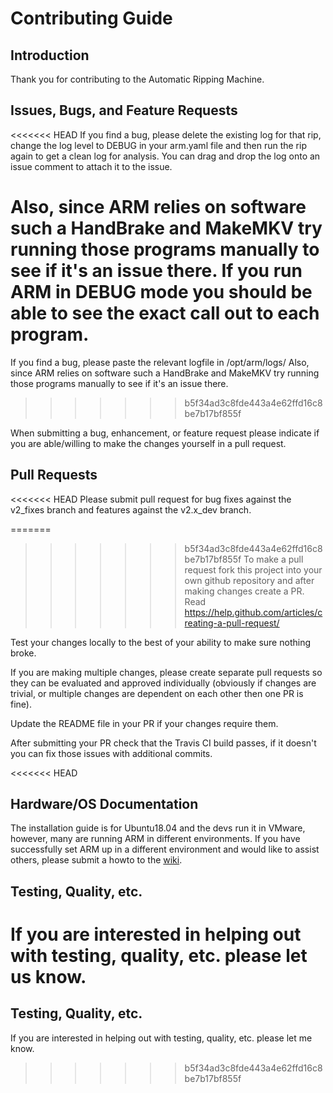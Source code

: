 # Contributing Guide
## Introduction
Thank you for contributing to the Automatic Ripping Machine.

## Issues, Bugs, and Feature Requests
<<<<<<< HEAD
If you find a bug, please delete the existing log for that rip, change the log level to DEBUG in your arm.yaml file and then run the rip again to get a clean log for analysis.  You can drag and drop the log onto an issue comment to attach it to the issue.

Also, since ARM relies on software such a HandBrake and MakeMKV try running those programs manually to see if it's an issue there.  If you run ARM in DEBUG mode you should
be able to see the exact call out to each program.
=======
If you find a bug, please paste the relevant logfile in /opt/arm/logs/
Also, since ARM relies on software such a HandBrake and MakeMKV try running those programs manually to see if it's an issue there.
>>>>>>> b5f34ad3c8fde443a4e62ffd16c8be7b17bf855f

When submitting a bug, enhancement, or feature request please indicate if you are able/willing to make the changes yourself in a pull request.

## Pull Requests
<<<<<<< HEAD
Please submit pull request for bug fixes against the v2_fixes branch and features against the v2.x_dev branch.

=======
>>>>>>> b5f34ad3c8fde443a4e62ffd16c8be7b17bf855f
To make a pull request fork this project into your own github repository and after making changes create a PR.  Read https://help.github.com/articles/creating-a-pull-request/

Test your changes locally to the best of your ability to make sure nothing broke.

If you are making multiple changes, please create  separate pull requests so they can be evaluated and approved individually (obviously if changes are trivial, or multiple changes are dependent on each other then one PR is fine).

Update the README file in your PR if your changes require them.

After submitting your PR check that the Travis CI build passes, if it doesn't you can fix those issues with additional commits.

<<<<<<< HEAD
## Hardware/OS Documentation
The installation guide is for Ubuntu18.04 and the devs run it in VMware, however, many are running ARM in different environments.  If you have successfully set ARM up in a different environment and would like to assist others, please submit a howto to the [wiki](https://github.com/automatic-ripping-machine/automatic-ripping-machine/wiki).   

## Testing, Quality, etc.
If you are interested in helping out with testing, quality, etc. please let us know.
=======
## Testing, Quality, etc.
If you are interested in helping out with testing, quality, etc. please let me know.
>>>>>>> b5f34ad3c8fde443a4e62ffd16c8be7b17bf855f


